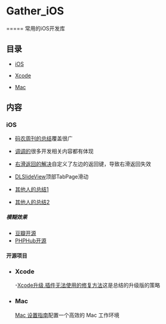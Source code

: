 # Gather_iOS

=====
常用的iOS开发库

## 目录


* [iOS](#iOS)
	
* [Xcode](#Xcode)
	
* [Mac](#Mac)

## 内容


 ### iOS

* [码农周刊的总结](https://github.com/nemoTyrant/manong#IOS)覆盖很广
* [调调的](http://ioser.org/)很多开发相关内容都有体现
	
* [右滑返回的解决](http://strivingboy.github.io/blog/2014/12/07/ios7-interactive-pop-with-custom-back-button/)自定义了左边的返回键，导致右滑返回失效
 
* [DLSlideView](https://github.com/agdsdl/DLSlideView)顶部TabPage滑动 
	
* [其他人的总结1](https://github.com/Tim9Liu9/TimLiu-iOS)
* [其他人的总结2](https://github.com/JanzTam/MyGithubMark)

##### 模糊效果

* [豆瓣开源](http://www.dongwm.com/archives/codekai-yuan-liao/?hmsr=toutiao.io&utm_medium=toutiao.io&utm_source=toutiao.io)
* [PHPHub开源](http://segmentfault.com/a/1190000004097502?utm_source=Weibo&utm_medium=shareLink&utm_campaign=socialShare)
	

#### 开源项目
	



* ### Xcode
	-[Xcode升级,插件无法使用的修复方法](http://www.cnblogs.com/fengtengfei/p/4678146.html)这是总结的升级版的策略
	
* ### Mac
	
	[Mac 设置指南](https://github.com/macdao/ocds-guide-to-setting-up-mac)配置一个高效的 Mac 工作环境
	
	
	
		